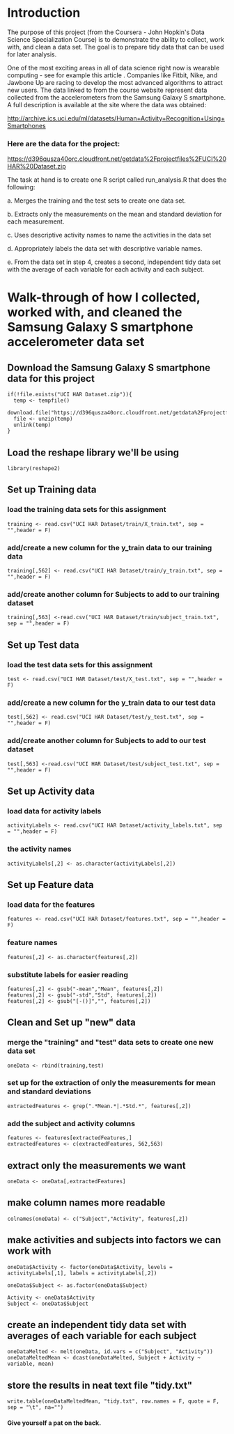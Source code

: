 # Introduction

The purpose of this project (from the Coursera - John Hopkin's Data Science Specialization Course) is to demonstrate the ability to collect, work with, and clean a data set. The goal is to prepare tidy data that can be used for later analysis. 

One of the most exciting areas in all of data science right now is wearable computing - see for example this article . Companies like Fitbit, Nike, and Jawbone Up are racing to develop the most advanced algorithms to attract new users. The data linked to from the course website represent data collected from the accelerometers from the Samsung Galaxy S smartphone. A full description is available at the site where the data was obtained: 

http://archive.ics.uci.edu/ml/datasets/Human+Activity+Recognition+Using+Smartphones 

### Here are the data for the project: 

https://d396qusza40orc.cloudfront.net/getdata%2Fprojectfiles%2FUCI%20HAR%20Dataset.zip 

The task at hand is to create one R script called run_analysis.R that does the following:

a. Merges the training and the test sets to create one data set.

b. Extracts only the measurements on the mean and standard deviation for each measurement. 

c. Uses descriptive activity names to name the activities in the data set

d. Appropriately labels the data set with descriptive variable names. 

e. From the data set in step 4, creates a second, independent tidy data set with the average of each variable for each activity and each subject.

# Walk-through of how I collected, worked with, and cleaned the Samsung Galaxy S smartphone accelerometer data set

## Download the Samsung Galaxy S smartphone data for this project
```{r}
if(!file.exists("UCI HAR Dataset.zip")){
  temp <- tempfile()
  download.file("https://d396qusza40orc.cloudfront.net/getdata%2Fprojectfiles%2FUCI%20HAR%20Dataset.zip",temp)
  file <- unzip(temp)
  unlink(temp)
}
```

## Load the reshape library we'll be using
```{r}
library(reshape2)
```

## Set up Training data
### load the training data sets for this assignment
```{r}
training <- read.csv("UCI HAR Dataset/train/X_train.txt", sep = "",header = F)
```
### add/create a new column for the y_train data to our training data
```{r}
training[,562] <- read.csv("UCI HAR Dataset/train/y_train.txt", sep = "",header = F)
```
### add/create another column for Subjects to add to our training dataset
```{r}
training[,563] <-read.csv("UCI HAR Dataset/train/subject_train.txt", sep = "",header = F)
```

## Set up Test data
### load the test data sets for this assignment
```{r}
test <- read.csv("UCI HAR Dataset/test/X_test.txt", sep = "",header = F)
```
### add/create a new column for the y_train data to our test data
```{r}
test[,562] <- read.csv("UCI HAR Dataset/test/y_test.txt", sep = "",header = F)
```
### add/create another column for Subjects to add to our test dataset
```{r}
test[,563] <-read.csv("UCI HAR Dataset/test/subject_test.txt", sep = "",header = F)
```

## Set up Activity data
### load data for activity labels
```{r}
activityLabels <- read.csv("UCI HAR Dataset/activity_labels.txt", sep = "",header = F)
```
### the activity names 
```{r}
activityLabels[,2] <- as.character(activityLabels[,2])
```

## Set up Feature data
### load data for the features
```{r}
features <- read.csv("UCI HAR Dataset/features.txt", sep = "",header = F)
```
### feature names
```{r}
features[,2] <- as.character(features[,2])
```
### substitute labels for easier reading
```{r}
features[,2] <- gsub("-mean","Mean", features[,2])
features[,2] <- gsub("-std","Std", features[,2])
features[,2] <- gsub("[-()]","", features[,2])
```

## Clean and Set up "new" data
### merge the "training" and "test" data sets to create one new data set
```{r}
oneData <- rbind(training,test)
```
### set up for the extraction of only the measurements for mean and standard deviations
```{r}
extractedFeatures <- grep(".*Mean.*|.*Std.*", features[,2])
```
### add the subject and activity columns
```{r}
features <- features[extractedFeatures,]
extractedFeatures <- c(extractedFeatures, 562,563)
```
## extract only the measurements we want
```{r}
oneData <- oneData[,extractedFeatures]
```
## make column names more readable
```{r}
colnames(oneData) <- c("Subject","Activity", features[,2])
```

## make activities and subjects into factors we can work with
```{r}
oneData$Activity <- factor(oneData$Activity, levels = activityLabels[,1], labels = activityLabels[,2])

oneData$Subject <- as.factor(oneData$Subject)

Activity <- oneData$Activity
Subject <- oneData$Subject
```

## create an independent tidy data set with averages of each variable for each subject
```{r}
oneDataMelted <- melt(oneData, id.vars = c("Subject", "Activity"))
oneDataMeltedMean <- dcast(oneDataMelted, Subject + Activity ~ variable, mean)
```

## store the results in neat text file "tidy.txt"
```{r}
write.table(oneDataMeltedMean, "tidy.txt", row.names = F, quote = F, sep = "\t", na="")
```
#### Give yourself a pat on the back.
